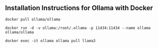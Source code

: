 ## Installation Instructions for Ollama with Docker

`docker pull ollama/ollama`

`docker run -d -v ollama:/root/.ollama -p 11434:11434 --name ollama ollama/ollama`

`docker exec -it ollama ollama pull llama3`
